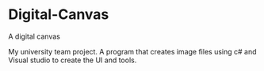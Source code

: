 # Digital-Canvas
A digital canvas

My university team project. A program that creates image files using c# and Visual studio to create the UI and tools.
